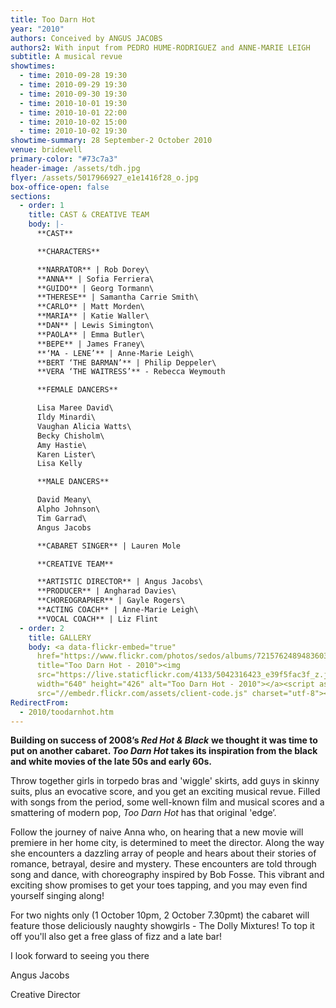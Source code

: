 ```yaml
---
title: Too Darn Hot
year: "2010"
authors: Conceived by ANGUS JACOBS
authors2: With input from PEDRO HUME-RODRIGUEZ and ANNE-MARIE LEIGH
subtitle: A musical revue
showtimes:
  - time: 2010-09-28 19:30
  - time: 2010-09-29 19:30
  - time: 2010-09-30 19:30
  - time: 2010-10-01 19:30
  - time: 2010-10-01 22:00
  - time: 2010-10-02 15:00
  - time: 2010-10-02 19:30
showtime-summary: 28 September-2 October 2010
venue: bridewell
primary-color: "#73c7a3"
header-image: /assets/tdh.jpg
flyer: /assets/5017966927_e1e1416f28_o.jpg
box-office-open: false
sections:
  - order: 1
    title: CAST & CREATIVE TEAM
    body: |-
      **CAST**

      **CHARACTERS**

      **NARRATOR** | Rob Dorey\
      **ANNA** | Sofia Ferriera\
      **GUIDO** | Georg Tormann\
      **THERESE** | Samantha Carrie Smith\
      **CARLO** | Matt Morden\
      **MARIA** | Katie Waller\
      **DAN** | Lewis Simington\
      **PAOLA** | Emma Butler\
      **BEPE** | James Franey\
      **‘MA - LENE’** | Anne-Marie Leigh\
      **BERT ‘THE BARMAN’** | Philip Deppeler\
      **VERA ‘THE WAITRESS’** - Rebecca Weymouth

      **FEMALE DANCERS**

      Lisa Maree David\
      Ildy Minardi\
      Vaughan Alicia Watts\
      Becky Chisholm\
      Amy Hastie\
      Karen Lister\
      Lisa Kelly

      **MALE DANCERS**

      David Meany\
      Alpho Johnson\
      Tim Garrad\
      Angus Jacobs

      **CABARET SINGER** | Lauren Mole

      **CREATIVE TEAM**

      **ARTISTIC DIRECTOR** | Angus Jacobs\
      **PRODUCER** | Angharad Davies\
      **CHOREOGRAPHER** | Gayle Rogers\
      **ACTING COACH** | Anne-Marie Leigh\
      **VOCAL COACH** | Liz Flint
  - order: 2
    title: GALLERY
    body: <a data-flickr-embed="true"
      href="https://www.flickr.com/photos/sedos/albums/72157624894836037"
      title="Too Darn Hot - 2010"><img
      src="https://live.staticflickr.com/4133/5042316423_e39f5fac3f_z.jpg"
      width="640" height="426" alt="Too Darn Hot - 2010"></a><script async
      src="//embedr.flickr.com/assets/client-code.js" charset="utf-8"></script>
RedirectFrom:
  - 2010/toodarnhot.htm
---
```

**Building on success of 2008’s *Red Hot & Black*** **we thought it was time to put on another cabaret. *Too Darn Hot* takes its inspiration from the black and white movies of the late 50s and early 60s.**

Throw together girls in torpedo bras and 'wiggle' skirts, add guys in skinny suits, plus an evocative score, and you get an exciting musical revue. Filled with songs from the period, some well-known film and musical scores and a smattering of modern pop, *Too Darn Hot* has that original 'edge’.

Follow the journey of naive Anna who, on hearing that a new movie will premiere in her home city, is determined to meet the director. Along the way she encounters a dazzling array of people and hears about their stories of romance, betrayal, desire and mystery. These encounters are told through song and dance, with choreography inspired by Bob Fosse. This vibrant and exciting show promises to get your toes tapping, and you may even find yourself singing along!

For two nights only (1 October 10pm, 2 October 7.30pmt) the cabaret will feature those deliciously naughty showgirls - The Dolly Mixtures! To top it off you'll also get a free glass of fizz and a late bar!

I look forward to seeing you there

Angus Jacobs

Creative Director
